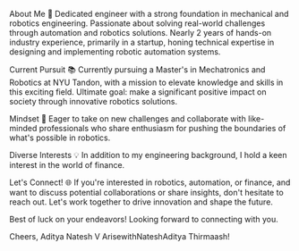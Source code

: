 About Me
🔧 Dedicated engineer with a strong foundation in mechanical and robotics engineering. Passionate about solving real-world challenges through automation and robotics solutions. Nearly 2 years of hands-on industry experience, primarily in a startup, honing technical expertise in designing and implementing robotic automation systems.

Current Pursuit
📚 Currently pursuing a Master's in Mechatronics and Robotics at NYU Tandon, with a mission to elevate knowledge and skills in this exciting field. Ultimate goal: make a significant positive impact on society through innovative robotics solutions.

Mindset
🚀 Eager to take on new challenges and collaborate with like-minded professionals who share enthusiasm for pushing the boundaries of what's possible in robotics.

Diverse Interests
💡 In addition to my engineering background, I hold a keen interest in the world of finance.

Let's Connect!
🌐 If you're interested in robotics, automation, or finance, and want to discuss potential collaborations or share insights, don't hesitate to reach out. Let's work together to drive innovation and shape the future.

Best of luck on your endeavors! Looking forward to connecting with you.

Cheers, 
Aditya Natesh V 
ArisewithNateshAditya 
Thirmaash!

